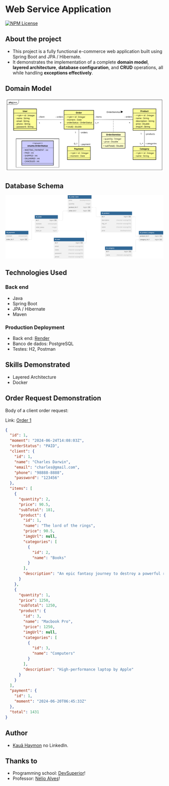 # Web Service Application

[![NPM License](https://img.shields.io/npm/l/react)](https://github.com/kauahaymon/webservice-springboot3-jpa/blob/main/LICENSE)

## About the project

- This project is a fully functional e-commerce web application built using Spring Boot and JPA / Hibernate.
- It demonstrates the implementation of a complete **domain model**, **layered architecture**, **database configuration**, and **CRUD** operations, all while handling **exceptions effectively**.

## Domain Model

![Domain](https://github.com/kauahaymon/illustrative-images/blob/master/Class1.svg)

## Database Schema
![schema](https://github.com/kauahaymon/illustrative-images/blob/master/schema%20diagram.svg)

## Technologies Used

### Back end

- Java
- Spring Boot
- JPA / Hibernate
- Maven

### Production Deployment

- Back end: [Render](render.com)
- Banco de dados: PostgreSQL
- Testes: H2, Postman

## Skills Demonstrated

- Layered Architecture
- Docker

## Order Request Demonstration

Body of a client order request:

Link: <a href="https://webservice-springboot3-jpa.onrender.com/orders/1" target="_blank" rel="noopener noreferrer">Order 1</a>

```json
{
  "id": 1,
  "moment": "2024-06-24T14:08:03Z",
  "orderStatus": "PAID",
  "client": {
    "id": 1,
    "name": "Charles Darwin",
    "email": "charles@gmail.com",
    "phone": "98888-8888",
    "password": "123456"
  },
  "items": [
    {
      "quantity": 2,
      "price": 90.5,
      "subTotal": 181,
      "product": {
        "id": 1,
        "name": "The lord of the rings",
        "price": 90.5,
        "imgUrl": null,
        "categories": [
          {
            "id": 2,
            "name": "Books"
          }
        ],
        "description": "An epic fantasy journey to destroy a powerful ring"
      }
    },
    {
      "quantity": 1,
      "price": 1250,
      "subTotal": 1250,
      "product": {
        "id": 3,
        "name": "Macbook Pro",
        "price": 1250,
        "imgUrl": null,
        "categories": [
          {
            "id": 3,
            "name": "Computers"
          }
        ],
        "description": "High-performance laptop by Apple"
      }
    }
  ],
  "payment": {
    "id": 1,
    "moment": "2024-06-20T06:45:33Z"
  },
  "total": 1431
}
```

## Author

- <a href="https://www.linkedin.com/in/kauahaymon/" target="_blank" rel="noopener noreferrer">Kauã Haymon</a> no LinkedIn.</p>

## Thanks to

- Programming school: [DevSuperior](https://devsuperior.com.br/)!
- Professor: [Nélio Alves](https://www.linkedin.com/in/nelio-alves/)!
